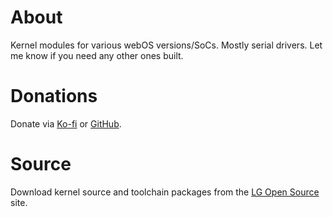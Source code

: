 # About

Kernel modules for various webOS versions/SoCs. Mostly serial drivers. Let me know if you need any other ones built.


# Donations

Donate via [Ko-fi](https://ko-fi.com/throwaway96) or [GitHub](https://github.com/sponsors/throwaway96).


# Source

Download kernel source and toolchain packages from the [LG Open Source](https://opensource.lge.com/) site.
